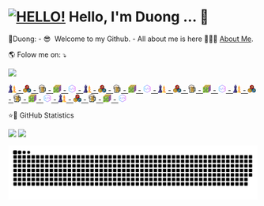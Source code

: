 # [![HELLO!](https://media.giphy.com/media/hvRJCLFzcasrR4ia7z/giphy.gif)](https://duong.vercel.app) Hello, I'm Duong ... 💚

📑Duong: - 😎  Welcome to my Github. - All about me is here 💁🏼‍♂️ [About Me](https://duong.vercel.app).

🌎 Folow me on: ⤵️

[![](https://img.shields.io/badge/Facebook-1877F2?style=for-the-badge&logo=facebook&logoColor=white)](https://www.facebook.com/duongnguyen321)

[![chess](assets/chess.png) - ![billard](assets/bi.png) - ![beer](assets/beer.png) - ![rubik](assets/rubik.png) - ![code](assets/code.png) - ![chess](assets/chess.png) - ![billard](assets/bi.png) - ![beer](assets/beer.png) - ![rubik](assets/rubik.png) - ![code](assets/code.png) - ![chess](assets/chess.png) - ![billard](assets/bi.png) - ![beer](assets/beer.png) - ![rubik](assets/rubik.png) - ![code](assets/code.png) - ![chess](assets/chess.png) - ![billard](assets/bi.png) - ![beer](assets/beer.png) - ![rubik](assets/rubik.png) - ![code](assets/code.png) - ![chess](assets/chess.png) - ![billard](assets/bi.png) - ![beer](assets/beer.png) - ![rubik](assets/rubik.png) - ![code](assets/code.png)](https://duong.vercel.app)

⭐🚀 GitHub Statistics

[![](https://github-readme-stats.vercel.app/api/top-langs/?username=duongnguyen321&theme=dracula&hide_langs_below=1)](https://github.com/duongnguyen321/duongnguyen321)
[![](https://github-readme-stats.vercel.app/api?username=duongnguyen321&show_icons=true&theme=dracula)](https://github.com/duongnguyen321/duongnguyen321)

[![Snake animation](assets/snake.svg)](https://github.com/duongnguyen321/duongnguyen321)
